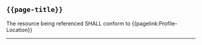 ## `{{page-title}}`

The resource being referenced SHALL conform to {{pagelink:Profile-Location}}

---


